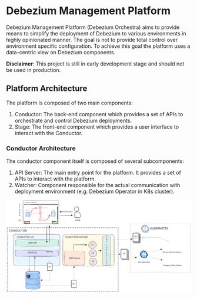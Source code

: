 # Debezium Management Platform 

Debezium Management Platform (Debezium Orchestra) aims to provide means to simplify the deployment of 
Debezium to various environments in highly opinionated manner. The goal is not to provide 
total control over environment specific configuration. To achieve this goal the platform uses
a data-centric view on Debezium components.

**Disclaimer**: This project is still in early development stage and should not be used in production.

## Platform Architecture
The platform is composed of two main components:

1. Conductor: The back-end component which provides a set of APIs to orchestrate and control Debezium deployments.
2. Stage: The front-end component which provides a user interface to interact with the Conductor.


### Conductor Architecture
The conductor component itself is composed of several subcomponents:

1. API Server: The main entry point for the platform. It provides a set of APIs to interact with the platform.
2. Watcher: Component responsible for the actual communication with deployment environment (e.g. Debezium Operator in K8s cluster). 


![Debezium Management Platform Architecture](resources/images/debezium-platform-architecture.svg)